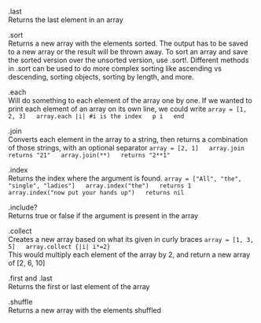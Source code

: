 .last  
  Returns the last element in an array

.sort  
  Returns a new array with the elements sorted. The output has to be saved to a
  new array or the result will be thrown away. To sort an array and save the
  sorted version over the unsorted version, use .sort!. Different methods in
  .sort can be used to do more complex sorting like ascending vs descending,
  sorting objects, sorting by length, and more.

.each  
  Will do something to each element of the array one by one. If we wanted to
  print each element of an array on its own line, we could write
  `array = [1, 2, 3]  
  array.each |i| #i is the index  
    p i  
  end`

.join  
  Converts each element in the array to a string, then returns a combination of
  those strings, with an optional separator
  `array = [2, 1]  
  array.join  
  returns "21"  
  array.join(**)  
  returns "2**1"`

.index  
  Returns the index where the argument is found.
  `array = ["All", "the", "single", "ladies"]  
  array.index("the")  
  returns 1  
  array.index("now put your hands up")  
  returns nil`  

.include?  
  Returns true or false if the argument is present in the array

.collect  
  Creates a new array based on what its given in curly braces
  `array = [1, 3, 5]  
  array.collect {|i| i*=2}`  
  This would multiply each element of the array by 2, and return a new array
  of [2, 6, 10]

.first and .last  
  Returns the first or last element of the array

.shuffle  
  Returns a new array with the elements shuffled
